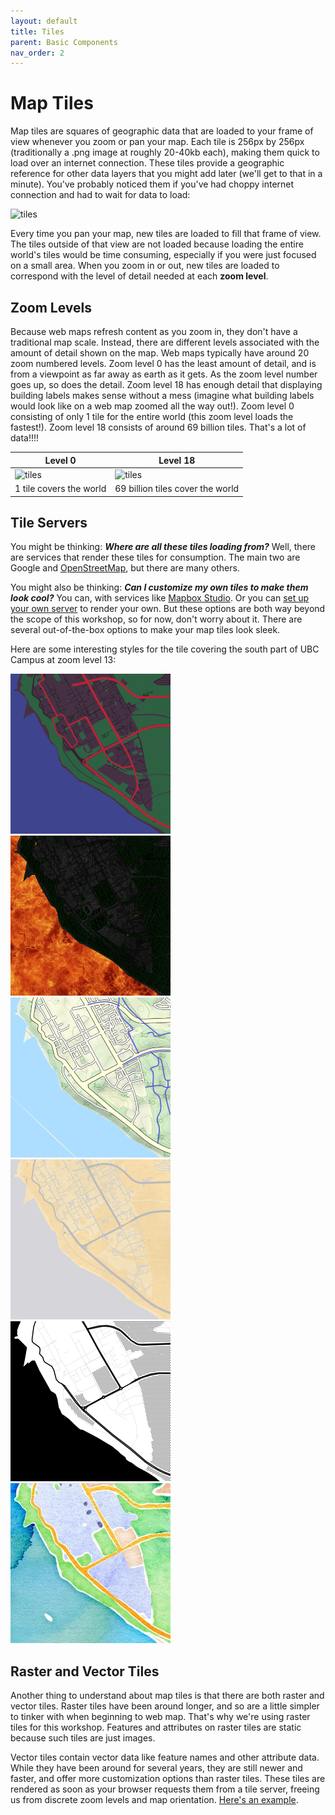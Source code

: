 ```yaml
---
layout: default
title: Tiles
parent: Basic Components
nav_order: 2
---
```


# Map Tiles

Map tiles are squares of geographic data that are loaded to your frame of view whenever you zoom or pan your map. Each tile is 256px by 256px (traditionally a .png image at roughly 20-40kb each), making them quick to load over an internet connection. These tiles provide a geographic reference for other data layers that you might add later (we'll get to that in a minute). You've probably noticed them if you've had choppy internet connection and had to wait for data to load:    

![tiles](tiles.gif)    

Every time you pan your map, new tiles are loaded to fill that frame of view. The tiles outside of that view are not loaded because loading the entire world's tiles would be time consuming, especially if you were just focused on a small area. When you zoom in or out, new tiles are loaded to correspond with the level of detail needed at each **zoom level**.    

## Zoom Levels
Because web maps refresh content as you zoom in, they don't have a traditional map scale. Instead, there are different levels associated with the amount of detail shown on the map.
Web maps typically have around 20 zoom numbered levels. Zoom level 0 has the least amount of detail, and is from a viewpoint as far away as earth as it gets. As the zoom level number goes up, so does the detail. Zoom level 18 has enough detail that displaying building labels makes sense without a mess (imagine what building labels would look like on a web map zoomed all the way out!). Zoom level 0 consisting of only 1 tile for the entire world (this zoom level loads the fastest!). Zoom level 18 consists of around 69 billion tiles. That's a lot of data!!!!    

Level 0 | Level 18
--- | ---
![tiles](http://a.tile.openstreetmap.org/0/0/0.png) | ![tiles](http://a.tile.openstreetmap.org/18/41325/89736.png)
1 tile covers the world| 69 billion tiles cover the world    

<!-- Here's the map tile grid for **zoom level 11 over Vancouver**:    
![tiles](/img/vanzoom11.png)   

Here's the map tile grid for **zoom level 13 over Vancouver**:    
![tiles](/img/vanzoom13.png)   
-->


## Tile Servers  
You might be thinking: ***Where are all these tiles loading from?*** Well, there are services that render these tiles for consumption. The main two are Google and [OpenStreetMap](https://wiki.openstreetmap.org/wiki/Tile_servers), but there are many others.     

You might also be thinking: ***Can I customize my own tiles to make them look cool?*** You can, with services like [Mapbox Studio](https://www.mapbox.com/mapbox-studio/). Or you can [set up your own server](https://medium.com/@Nithanaroy/create-your-own-tile-server-and-map-client-5f7515fff28) to render your own. But these options are both way beyond the scope of this workshop, so for now, don't worry about it. There are several out-of-the-box options to make your map tiles look sleek.    

Here are some interesting styles for the tile covering the south part of UBC Campus at zoom level 13:    

![tiles](dark.png)  ![tiles](fire.png)  ![tiles](otd.png)
![tiles](pio.png)  ![tiles](stm.png)  ![tiles](wtc.jpg)



## Raster and Vector Tiles    
Another thing to understand about map tiles is that there are both raster and vector tiles. Raster tiles have been around longer, and so are a little simpler to tinker with when beginning to web map. That's why we're using raster tiles for this workshop. Features and attributes on raster tiles are static because such tiles are just images.

Vector tiles contain vector data like feature names and other attribute data. While they have been around for several years, they are still newer and faster, and offer more customization options than raster tiles. These tiles are rendered as soon as your browser requests them from a tile server, freeing us from discrete zoom levels and map orientation. [Here's an example](https://openmaptiles.github.io/klokantech-terrain-gl-style/#13.88/49.2567/-123.2454/3.3/44).
